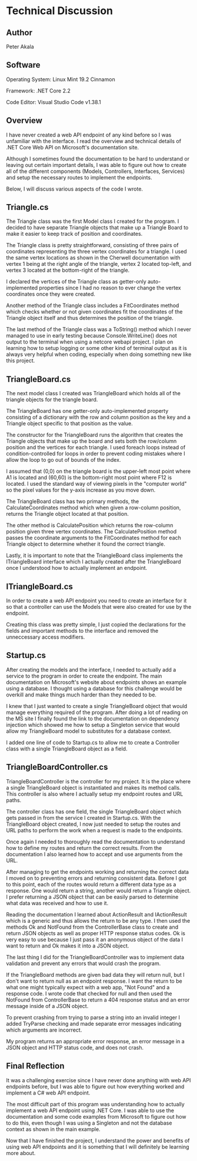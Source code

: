# Technical Discussion

## Author

Peter Akala

## Software

Operating System: Linux Mint 19.2 Cinnamon

Framework: .NET Core 2.2

Code Editor: Visual Studio Code v1.38.1

## Overview

I have never created a web API endpoint of any kind before so I was unfamiliar with the interface. I read the overview and technical details of .NET Core Web API on Microsoft's documentation site.

Although I sometimes found the documentation to be hard to understand or leaving out certain important details, I was able to figure out how to create all of the different components (Models, Controllers, Interfaces, Services) and setup the necessary routes to implement the endpoints.

Below, I will discuss various aspects of the code I wrote.

## Triangle.cs

The Triangle class was the first Model class I created for the program. I decided to have separate Triangle objects that make up a Triangle Board to make it easier to keep track of position and coordinates. 

The Triangle class is pretty straightforward, consisting of three pairs of coordinates representing the three vertex coordinates for a triangle. I used the same vertex locations as shown in the Cherwell documentation with vertex 1 being at the right angle of the triangle, vertex 2 located top-left, and vertex 3 located at the bottom-right of the triangle.

I declared the vertices of the Triangle class as getter-only auto-implemented properties since I had no reason to ever change the vertex coordinates once they were created.

Another method of the Triangle class includes a FitCoordinates method which checks whether or not given coordinates fit the coordinates of the Triangle object itself and thus determines the position of the triangle.

The last method of the Triangle class was a ToString() method which I never managed to use in early testing because Console.WriteLine() does not output to the terminal when using a netcore webapi project. I plan on learning how to setup logging or some other kind of terminal output as it is always very helpful when coding, especially when doing something new like this project.

## TriangleBoard.cs

The next model class I created was TriangleBoard which holds all of the triangle objects for the triangle board.

The TriangleBoard has one getter-only auto-implemented property consisting of a dictionary with the row and column position as the key and a Triangle object specific to that position as the value.

The constructor for the TriangleBoard runs the algorithm that creates the Triangle objects that make up the board and sets both the row/column position and the vertices for each triangle. I used foreach loops instead of condition-controlled for loops in order to prevent coding mistakes where I allow the loop to go out of bounds of the index.

I assumed that (0,0) on the triangle board is the upper-left most point where A1 is located and (60,60) is the bottom-right most point where F12 is located. I used the standard way of viewing pixels in the "computer world" so the pixel values for the y-axis increase as you move down.

The TriangleBoard class has two primary methods, the CalculateCoordinates method which when given a row-column position, returns the Triangle object located at that position.

The other method is CalculatePosition which returns the row-column position given three vertex coordinates. The CalculatePosition method passes the coordinate arguments to the FitCoordinates method for each Triangle object to determine whether it found the correct triangle.

Lastly, it is important to note that the TriangleBoard class implements the ITriangleBoard interface which I actually created after the TriangleBoard once I understood how to actually implement an endpoint.

## ITriangleBoard.cs

In order to create a web API endpoint you need to create an interface for it so that a controller can use the Models that were also created for use by the endpoint.

Creating this class was pretty simple, I just copied the declarations for the fields and important methods to the interface and removed the unneccessary access modifiers.

## Startup.cs

After creating the models and the interface, I needed to actually add a service to the program in order to create the endpoint. The main documentation on Microsoft's website about endpoints shows an example using a database. I thought using a database for this challenge would be overkill and make things much harder than they needed to be.

I knew that I just wanted to create a single TriangleBoard object that would manage everything required of the program. After doing a lot of reading on the MS site I finally found the link to the documentation on dependency injection which showed me how to setup a Singleton service that would allow my TriangleBoard model to substitutes for a database context.

I added one line of code to Startup.cs to allow me to create a Controller class with a single TriangleBoard object as a field.

## TriangleBoardController.cs

TriangleBoardController is the controller for my project. It is the place where a single TriangleBoard object is instantiated and makes its method calls. This controller is also where I actually setup my endpoint routes and URL paths.

The controller class has one field, the single TriangleBoard object which gets passed in from the service I created in Startup.cs. With the TriangleBoard object created, I now just needed to setup the routes and URL paths to perform the work when a request is made to the endpoints.

Once again I needed to thoroughly read the documentation to understand how to define my routes and return the correct results. From the documentation I also learned how to accept and use arguments from the URL.

After managing to get the endpoints working and returning the correct data I moved on to preventing errors and returning consistent data. Before I got to this point, each of the routes would return a different data type as a response. One would return a string, another would return a Triangle object. I prefer returning a JSON object that can be easily parsed to determine what data was received and how to use it.

Reading the documentation I learned about ActionResult and IActionResult which is a generic and thus allows the return to be any type. I then used the methods Ok and NotFound from the ControllerBase class to create and return JSON objects as well as proper HTTP response status codes. Ok is very easy to use because I just pass it an anonymous object of the data I want to return and Ok makes it into a JSON object.

The last thing I did for the TriangleBoardController was to implement data validation and prevent any errors that would crash the program.

If the TriangleBoard methods are given bad data they will return null, but I don't want to return null as an endpoint response. I want the return to be what one might typically expect with a web app, "Not Found" and a response code. I wrote code that checked for null and then used the NotFound from ControllerBase to return a 404 response status and an error message inside of a JSON object.

To prevent crashing from trying to parse a string into an invalid integer I added TryParse checking and made separate error messages indicating which arguments are incorrect.

My program returns an appropriate error response, an error message in a JSON object and HTTP status code, and does not crash.

## Final Reflection

It was a challenging exercise since I have never done anything with web API endpoints before, but I was able to figure out how everything worked and implement a C# web API endpoint.

The most difficult part of this program was understanding how to actually implement a web API endpoint using .NET Core. I was able to use the documentation and some code examples from Microsoft to figure out how to do this, even though I was using a Singleton and not the database context as shown in the main example.

Now that I have finished the project, I understand the power and benefits of using web API endpoints and it is something that I will definitely be learning more about.